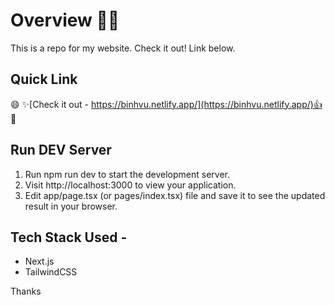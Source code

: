 # Overview 👨‍💻
This is a repo for my website. Check it out! Link below. 

## Quick Link
😄 ✨[Check it out - https://binhvu.netlify.app/](https://binhvu.netlify.app/)👍 🎉


## Run DEV Server

1.    Run npm run dev to start the development server.
2.    Visit http://localhost:3000 to view your application.
3.    Edit app/page.tsx (or pages/index.tsx) file and save it to see the updated result in your browser.


## Tech Stack Used - 
- Next.js
- TailwindCSS

Thanks








